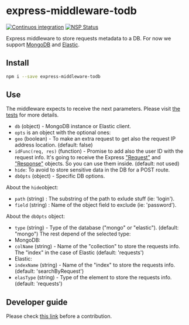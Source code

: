 # express-middleware-todb

[![Continuos integration](https://api.travis-ci.org/IBMResearch/express-middleware-todb.svg)](https://travis-ci.org/IBMResearch/express-middleware-todb)
[![NSP Status](https://nodesecurity.io/orgs/ibmresearch/projects/ff6b7a19-f947-4807-80d1-320e8a842880/badge)](https://nodesecurity.io/orgs/ibmresearch/projects/ff6b7a19-f947-4807-80d1-320e8a842880)

Express middleware to store requests metadata to a DB. For now we support [MongoDB](https://www.mongodb.com/) and [Elastic](https://www.elastic.co/).


## Install

```sh
npm i --save express-middleware-todb
```


## Use

The middleware expects to receive the next parameters. Please visit [the tests](./tests) for more details.
- `db` (object) - MongoDB instance or Elastic client.
- `opts` is an object with the optional ones:
 - `geo` (boolean) - To make an extra request to get also the request IP address location. (default: false)
 - `idFunc(req, res)` (function) - Promise to add also the user ID with the request info. It's going to receive the Express ["Request"](http://expressjs.com/es/4x/api.html#req) and ["Response"](http://expressjs.com/es/4x/api.html#res) objects. So you can use them inside. (default: not used)
 - `hide`: To avoid to store sensitive data in the DB for a POST route.
 - `dbOpts` (object) - Specific DB options.

About the `hide`object:
- `path` (string) : The substring of the path to exlude stuff (ie: 'login').
- `field` (string) : Name of the object field to exclude (ie: 'password').

About the `dbOpts` object:
- `type` (string) - Type of the database ("mongo" or "elastic"). (default: "mongo")
The rest depend of the selected type:
- MongoDB:
 - `colName` (string) - Name of the "collection" to store the requests info. The "index" in the case of Elastic (default: 'requests')
- Elastic:
 - `indexName` (string) - Name of the "index" to store the requests info. (default: 'searchByRequest')
 - `elasType` (string) - Type of the element to store the requests info. (default: 'requests')


## Developer guide

Please check [this link](https://github.com/IBMResearch/backend-development-guide) before a contribution.
